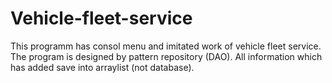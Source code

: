 # Vehicle-fleet-service
This programm has consol menu and imitated work of vehicle fleet service.
The program is designed by pattern repository (DAO).
All information which has added save into arraylist (not database).
